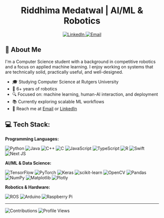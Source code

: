 <h1 align="center">Riddhima Medatwal | AI/ML & Robotics</h1>

<p align="center">
  <a href="https://linkedin.com/in/riddhima-medatwal">
    <img src="https://img.shields.io/badge/LinkedIn-0077B5?style=for-the-badge&logo=linkedin&logoColor=white" alt="LinkedIn"/>
  </a>
  <a href="mailto:riddhima.medatwal@gmail.com">
    <img src="https://img.shields.io/badge/Email-D14836?style=for-the-badge&logo=gmail&logoColor=white" alt="Email"/>
  </a>
</p>

## 👋 About Me

I'm a Computer Science student with a background in competitive robotics and a focus on applied machine learning. I enjoy working on systems that are technically solid, practically useful, and well-designed.

- 🎓 Studying Computer Science at Rutgers University 
- 🤖 6+ years of robotics  
- 🔍 Focused on: machine learning, human-AI interaction, and deployment  
- 📚 Currently exploring scalable ML workflows  
- 💬 Reach me at [Email](mailto:riddhima.medatwal@gmail.com) or [LinkedIn](https://linkedin.com/in/riddhima-medatwal)

## 💻 Tech Stack:

**Programming Languages:**

![Python](https://img.shields.io/badge/python-3670A0?style=for-the-badge&logo=python&logoColor=ffdd54) ![Java](https://img.shields.io/badge/java-%23ED8B00.svg?style=for-the-badge&logo=openjdk&logoColor=white) ![C++](https://img.shields.io/badge/c++-%2300599C.svg?style=for-the-badge&logo=c%2B%2B&logoColor=white) ![C](https://img.shields.io/badge/c-%2300599C.svg?style=for-the-badge&logo=c&logoColor=white) ![JavaScript](https://img.shields.io/badge/javascript-%23323330.svg?style=for-the-badge&logo=javascript&logoColor=%23F7DF1E) ![TypeScript](https://img.shields.io/badge/typescript-%23007ACC.svg?style=for-the-badge&logo=typescript&logoColor=white) ![R](https://img.shields.io/badge/r-%23276DC3.svg?style=for-the-badge&logo=r&logoColor=white) ![Swift](https://img.shields.io/badge/swift-F54A2A?style=for-the-badge&logo=swift&logoColor=white) ![Next JS](https://img.shields.io/badge/Next-black?style=for-the-badge&logo=next.js&logoColor=white)


**AI/ML & Data Science:**

![TensorFlow](https://img.shields.io/badge/TensorFlow-%23FF6F00.svg?style=for-the-badge&logo=TensorFlow&logoColor=white) ![PyTorch](https://img.shields.io/badge/PyTorch-%23EE4C2C.svg?style=for-the-badge&logo=PyTorch&logoColor=white) ![Keras](https://img.shields.io/badge/Keras-%23D00000.svg?style=for-the-badge&logo=Keras&logoColor=white) ![scikit-learn](https://img.shields.io/badge/scikit--learn-%23F7931E.svg?style=for-the-badge&logo=scikit-learn&logoColor=white) ![OpenCV](https://img.shields.io/badge/opencv-%23white.svg?style=for-the-badge&logo=opencv&logoColor=white) ![Pandas](https://img.shields.io/badge/pandas-%23150458.svg?style=for-the-badge&logo=pandas&logoColor=white) ![NumPy](https://img.shields.io/badge/numpy-%23013243.svg?style=for-the-badge&logo=numpy&logoColor=white) ![Matplotlib](https://img.shields.io/badge/Matplotlib-%23ffffff.svg?style=for-the-badge&logo=Matplotlib&logoColor=black) ![Plotly](https://img.shields.io/badge/Plotly-%233F4F75.svg?style=for-the-badge&logo=plotly&logoColor=white)

**Robotics & Hardware:**

![ROS](https://img.shields.io/badge/ros-%230A0FF9.svg?style=for-the-badge&logo=ros&logoColor=white) ![Arduino](https://img.shields.io/badge/-Arduino-00979D?style=for-the-badge&logo=Arduino&logoColor=white) ![Raspberry Pi](https://img.shields.io/badge/-RaspberryPi-C51A4A?style=for-the-badge&logo=Raspberry-Pi)

---
![Contributions](https://img.shields.io/badge/Total%20Contributions-1.2k-orange?style=flat-square)
![Profile Views](https://komarev.com/ghpvc/?username=ridxm&color=58A6FF&style=flat-square&label=Profile+Views)
